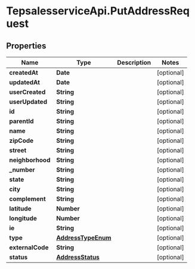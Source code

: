 # TepsalesserviceApi.PutAddressRequest

## Properties
Name | Type | Description | Notes
------------ | ------------- | ------------- | -------------
**createdAt** | **Date** |  | [optional] 
**updatedAt** | **Date** |  | [optional] 
**userCreated** | **String** |  | [optional] 
**userUpdated** | **String** |  | [optional] 
**id** | **String** |  | [optional] 
**parentId** | **String** |  | [optional] 
**name** | **String** |  | [optional] 
**zipCode** | **String** |  | [optional] 
**street** | **String** |  | [optional] 
**neighborhood** | **String** |  | [optional] 
**_number** | **String** |  | [optional] 
**state** | **String** |  | [optional] 
**city** | **String** |  | [optional] 
**complement** | **String** |  | [optional] 
**latitude** | **Number** |  | [optional] 
**longitude** | **Number** |  | [optional] 
**ie** | **String** |  | [optional] 
**type** | [**AddressTypeEnum**](AddressTypeEnum.md) |  | [optional] 
**externalCode** | **String** |  | [optional] 
**status** | [**AddressStatus**](AddressStatus.md) |  | [optional] 
